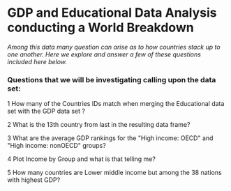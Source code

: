 # GDP and Educational Data Analysis conducting a World Breakdown

*Among this data many question can arise as to how countries stack up to one another. Here we explore and answer a few of these questions included here below.*

### Questions that we will be investigating calling upon the data set:

1 How many of the Countries IDs match when merging the Educational data set with the GDP data set ?

2 What is the 13th country from last in the resulting data frame?

3 What are the average GDP rankings for the "High income: OECD" and "High income:
nonOECD" groups?

4 Plot Income by Group and what is that telling me?

5 How many countries are Lower middle income but among the 38 nations with highest
GDP?
